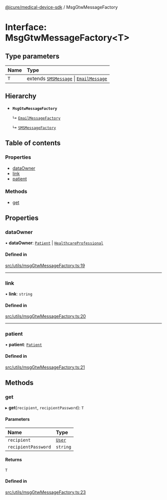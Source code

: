 [@icure/medical-device-sdk](../modules.md) / MsgGtwMessageFactory

# Interface: MsgGtwMessageFactory<T\>

## Type parameters

| Name | Type |
| :------ | :------ |
| `T` | extends [`SMSMessage`](../modules.md#smsmessage) \| [`EmailMessage`](../modules.md#emailmessage) |

## Hierarchy

- **`MsgGtwMessageFactory`**

  ↳ [`EmailMessageFactory`](EmailMessageFactory.md)

  ↳ [`SMSMessageFactory`](SMSMessageFactory.md)

## Table of contents

### Properties

- [dataOwner](MsgGtwMessageFactory.md#dataowner)
- [link](MsgGtwMessageFactory.md#link)
- [patient](MsgGtwMessageFactory.md#patient)

### Methods

- [get](MsgGtwMessageFactory.md#get)

## Properties

### dataOwner

• **dataOwner**: [`Patient`](../classes/Patient.md) \| [`HealthcareProfessional`](../classes/HealthcareProfessional.md)

#### Defined in

[src/utils/msgGtwMessageFactory.ts:19](https://github.com/icure/icure-medical-device-js-sdk/blob/3aae8f0/src/utils/msgGtwMessageFactory.ts#L19)

___

### link

• **link**: `string`

#### Defined in

[src/utils/msgGtwMessageFactory.ts:20](https://github.com/icure/icure-medical-device-js-sdk/blob/3aae8f0/src/utils/msgGtwMessageFactory.ts#L20)

___

### patient

• **patient**: [`Patient`](../classes/Patient.md)

#### Defined in

[src/utils/msgGtwMessageFactory.ts:21](https://github.com/icure/icure-medical-device-js-sdk/blob/3aae8f0/src/utils/msgGtwMessageFactory.ts#L21)

## Methods

### get

▸ **get**(`recipient`, `recipientPassword`): `T`

#### Parameters

| Name | Type |
| :------ | :------ |
| `recipient` | [`User`](../classes/User.md) |
| `recipientPassword` | `string` |

#### Returns

`T`

#### Defined in

[src/utils/msgGtwMessageFactory.ts:23](https://github.com/icure/icure-medical-device-js-sdk/blob/3aae8f0/src/utils/msgGtwMessageFactory.ts#L23)
